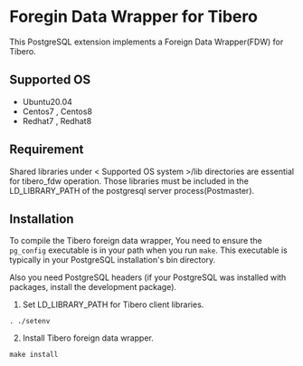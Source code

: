 Foregin Data Wrapper for Tibero
=============================== 

This PostgreSQL extension implements a Foreign Data Wrapper(FDW) for Tibero.

Supported OS
-------------
* Ubuntu20.04 <br>
* Centos7 , Centos8 <br>
* Redhat7 , Redhat8

Requirement 
------------

Shared libraries under < Supported OS system >/lib directories are essential for tibero_fdw operation.
Those libraries must be included in the LD_LIBRARY_PATH of the postgresql server process(Postmaster).

Installation 
--------------
  
To compile the Tibero foreign data wrapper, You need to ensure the `pg_config` executable is in your path when you run `make`. This executable is typically in your PostgreSQL installation's bin directory. 

Also you need PostgreSQL headers (if your PostgreSQL was installed with packages, install the development package).

1. Set LD_LIBRARY_PATH for Tibero client libraries.  
```
. ./setenv
```


2. Install Tibero foreign data wrapper.
```
make install 
```
